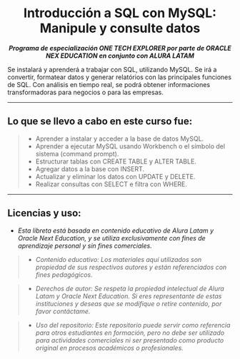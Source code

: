 <h1 align="center">Introducción a SQL con MySQL: Manipule y consulte datos</h1>

<p align="center"><strong><em>Programa de especialización ONE TECH EXPLORER por parte de ORACLE NEX EDUCATION en conjunto con ALURA LATAM</em></strong></p>

Se instalará y aprenderá a trabajar con SQL, utilizando MySQL. Se irá a convertir, formatear datos y generar relatórios con las principales funciones de SQL.
Con análisis en tiempo real, se podrá obtener informaciones transformadoras para negocios o para las empresas.

---

## Lo que se llevo a cabo en este curso fue:

> * Aprender a instalar y acceder a la base de datos MySQL.
> * Aprender a ejecutar MySQL usando Workbench o el símbolo del sistema (command prompt).
> * Estructurar tablas con CREATE TABLE y ALTER TABLE.
> * Agregar datos a la base con INSERT.
> * Actualizar y eliminar los datos con UPDATE y DELETE.
> * Realizar consultas con SELECT e filtra con WHERE.

---

## Licencias y uso:

- _Esta libreta está basada en contenido educativo de Alura Latam y Oracle Next Education, y se utiliza exclusivamente con fines de aprendizaje personal y sin fines comerciales._
> * _Contenido educativo: Los materiales aquí utilizados son propiedad de sus respectivos autores y están referenciados con fines pedagógicos._

> * _Derechos de autor: Se respeta la propiedad intelectual de Alura Latam y Oracle Next Education. Si eres representante de estas instituciones y deseas que se modifique o retire contenido, por favor contáctame._

> * _Uso del repositorio: Este repositorio puede servir como referencia para otros estudiantes en formación, pero no debe ser utilizado para actividades comerciales ni ser presentado como producto original en procesos académicos o profesionales._
